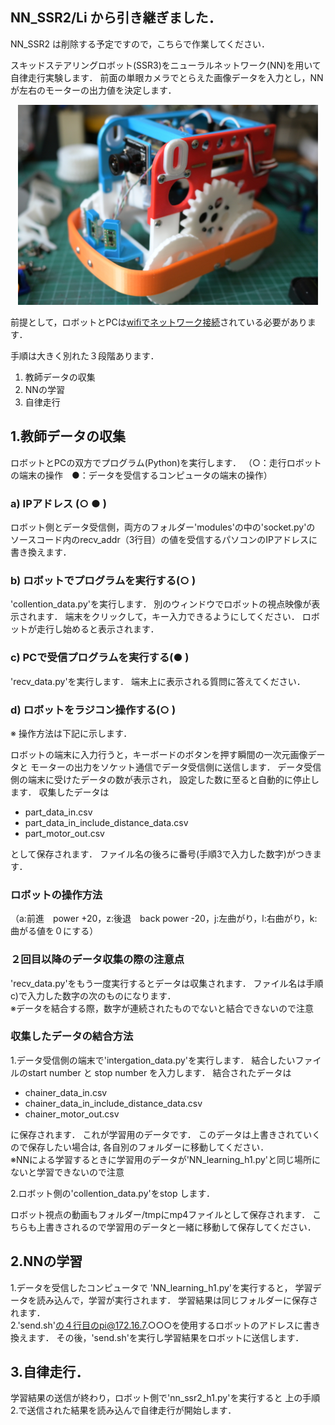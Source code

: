 ## NN_SSR2/Li から引き継ぎました．
NN_SSR2 は削除する予定ですので，こちらで作業してください．

スキッドステアリングロボット(SSR3)をニューラルネットワーク(NN)を用いて
自律走行実験します．
前面の単眼カメラでとらえた画像データを入力とし，NNが左右のモーターの出力値を決定します．

<center>
<img src="https://github.com/HondaLab/NN_SSR3/blob/main/SSR3a.JPG" width="480">
</center>

前提として，ロボットとPCは[wifiでネットワーク接続](https://github.com/HondaLab/Robot-Intelligence/wiki/wifi%E3%81%AE%E8%A8%AD%E5%AE%9A)されている必要があります．

手順は大きく別れた３段階あります．
1. 教師データの収集
2. NNの学習
3. 自律走行


## 1.教師データの収集
ロボットとPCの双方でプログラム(Python)を実行します．
（○：走行ロボットの端末の操作　●：データを受信するコンピュータの端末の操作）<br>
### a) IPアドレス (○ ● )
ロボット側とデータ受信側，両方のフォルダー'modules'の中の'socket.py'の
ソースコード内のrecv_addr（3行目）の値を受信するパソコンのIPアドレスに
書き換えます．<br>

### b) ロボットでプログラムを実行する(○ ) 
'collention_data.py'を実行します．
別のウィンドウでロボットの視点映像が表示されます．
端末をクリックして，キー入力できるようにしてください．
ロボットが走行し始めると表示されます．

### c) PCで受信プログラムを実行する(● ) 
'recv_data.py'を実行します．
端末上に表示される質問に答えてください．

### d) ロボットをラジコン操作する(○ ) 
※ 操作方法は下記に示します．

ロボットの端末に入力行うと，キーボードのボタンを押す瞬間の一次元画像データと
モーターの出力をソケット通信でデータ受信側に送信します．
データ受信側の端末に受けたデータの数が表示され，
設定した数に至ると自動的に停止します．
収集したデータは

 - part_data_in.csv
 - part_data_in_include_distance_data.csv
 - part_motor_out.csv

として保存されます．
ファイル名の後ろに番号(手順3で入力した数字)がつきます．<br>

### ロボットの操作方法
（a:前進　power +20，z:後退　back power -20，j:左曲がり，l:右曲がり，k:曲がる値を０にする）<br>

### ２回目以降のデータ収集の際の注意点<br>
'recv_data.py'をもう一度実行するとデータは収集されます．
ファイル名は手順c)で入力した数字の次のものになります．<br>
※データを結合する際，数字が連続されたものでないと結合できないので注意<br>

### 収集したデータの結合方法<br>
 1.データ受信側の端末で'intergation_data.py'を実行します．
結合したいファイルのstart number と stop number を入力します．
結合されたデータは

 - chainer_data_in.csv 
 - chainer_data_in_include_distance_data.csv
 - chainer_motor_out.csv

に保存されます．
これが学習用のデータです．
このデータは上書きされていくので保存したい場合は,
各自別のフォルダーに移動してください．<br>
※NNによる学習するときに学習用のデータが'NN_learning_h1.py'と同じ場所にないと学習できないので注意

 2.ロボット側の'collention_data.py'をstop します．

ロボット視点の動画もフォルダー/tmpにmp4ファイルとして保存されます．
こちらも上書きされるので学習用のデータと一緒に移動して保存してください．<br>

## 2.NNの学習<br>
1.データを受信したコンピュータで 'NN_learning_h1.py'を実行すると，
学習データを読み込んで，学習が実行されます．
学習結果は同じフォルダーに保存されます．<br>
2.'send.sh'の４行目のpi@172.16.7.○○○を使用するロボットのアドレスに書き換えます．
その後，'send.sh'を実行し学習結果をロボットに送信します．<br>


## 3.自律走行．
学習結果の送信が終わり，ロボット側で'nn_ssr2_h1.py'を実行すると
上の手順2.で送信された結果を読み込んで自律走行が開始します．<br>
